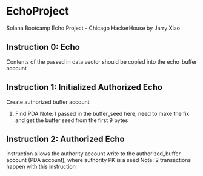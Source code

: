 # EchoProject
Solana Bootcamp Echo Project - Chicago HackerHouse by Jarry Xiao

## Instruction 0: Echo
Contents of the passed in data vector should be copied into the echo_buffer account

## Instruction 1: Initialized Authorized Echo
Create authorized buffer account
1. Find PDA
Note: I passed in the buffer_seed here, need to make the fix and get the buffer seed from the first 9 bytes

## Instruction 2: Authorized Echo
instruction allows the authority account write to the authorized_buffer account (PDA account), where authority PK is a seed
Note: 2 transactions happen with this instruction
